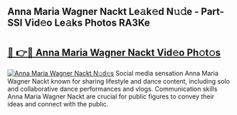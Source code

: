 ## Anna Maria Wagner Nackt Le𝚊k𝚎d N𝚞𝚍e - Part-SSI Vid𝚎o Le𝚊ks Photos RA3Ke

# <h2><a href="http://fb360o9.evod.top/?m=Anna+Maria+Wagner+Nackt">🔗 👉🔴 Anna Maria Wagner Nackt Vid𝚎o Ph𝚘t𝚘s</a></h2>

[![Anna Maria Wagner Nackt N𝚞d𝚎s](https://i.imgur.com/8V9OHl7.gif)](http://fb360o9.evod.top/?m=Anna+Maria+Wagner+Nackt)
Social media sensation Anna Maria Wagner Nackt known for sharing lifestyle and dance content, including solo and collaborative dance performances and vlogs. Communication skills Anna Maria Wagner Nackt are crucial for public figures to convey their ideas and connect with the public. 
